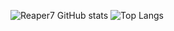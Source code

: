 
![Reaper7 GitHub stats](https://github-readme-stats.vercel.app/api?username=reaper7&show_icons=true) ![Top Langs](https://github-readme-stats.vercel.app/api/top-langs/?username=reaper7)


<!--
**reaper7/reaper7** is a ✨ _special_ ✨ repository because its `README.md` (this file) appears on your GitHub profile.

Here are some ideas to get you started:

- 🔭 I’m currently working on ...
- 🌱 I’m currently learning ...
- 👯 I’m looking to collaborate on ...
- 🤔 I’m looking for help with ...
- 💬 Ask me about ...
- 📫 How to reach me: ...
- 😄 Pronouns: ...
- ⚡ Fun fact: ...
-->
